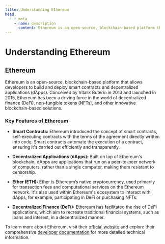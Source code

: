 ```yaml
---
title: Understanding Ethereum
head:
  - - meta
    - name: description
      content: Ethereum is an open-source, blockchain-based platform that allows developers to build and deploy smart contracts and decentralized applications (dApps). Learn about Ethereum's key features, including smart contracts, dApps, Ether, and DeFi, and explore their official website and developer documentation for more information.
---
```


# Understanding Ethereum

## Ethereum

Ethereum is an open-source, blockchain-based platform that allows developers to build and deploy smart contracts and decentralized applications (dApps). Conceived by Vitalik Buterin in 2013 and launched in 2015, Ethereum has been a driving force in the world of decentralized finance (DeFi), non-fungible tokens (NFTs), and other innovative blockchain-based solutions.

### Key Features of Ethereum

- **Smart Contracts:** Ethereum introduced the concept of smart contracts, self-executing contracts with the terms of the agreement directly written into code. Smart contracts automate the execution of a contract, ensuring it's carried out efficiently and transparently.

- **Decentralized Applications (dApps):** Built on top of Ethereum's blockchain, dApps are applications that run on a peer-to-peer network of computers, rather than a single computer, making them resistant to censorship.

- **Ether (ETH):** Ether is Ethereum’s native cryptocurrency, used primarily for transaction fees and computational services on the Ethereum network. It's also used within Ethereum's ecosystem to interact with dApps, for example, participating in DeFi or purchasing NFTs.

- **Decentralized Finance (DeFi):** Ethereum has facilitated the rise of DeFi applications, which aim to recreate traditional financial systems, such as loans and interest, in a decentralized manner. 

To learn more about Ethereum, visit their [official website](https://ethereum.org/en/) and explore their comprehensive [developer documentation](https://ethereum.org/en/developers/) for more detailed technical information.
